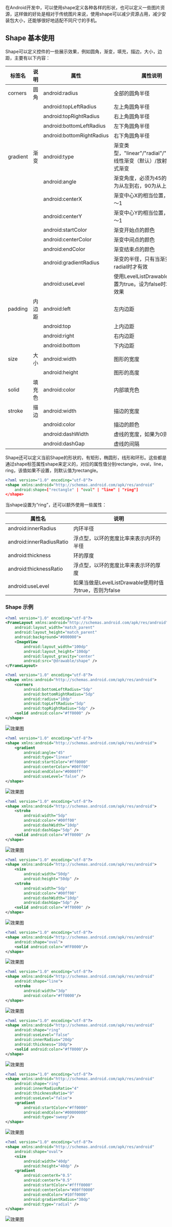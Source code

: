 在Android开发中，可以使用shape定义各种各样的形状，也可以定义一些图片资源，这样做的好处是相对于传统图片来说，使用shape可以减少资源占用，减少安装包大小，还能够很好地适配不同尺寸的手机。

## Shape 基本使用
Shape可以定义控件的一些展示效果，例如圆角，渐变，填充，描边，大小，边距，主要有以下内容：

|标签名|说明|属性|属性说明|
|----|----|----|----|
|corners|圆角|android:radius|全部的圆角半径|
|||android:topLeftRadius|左上角圆角半径|
|||android:topRightRadius|右上角圆角半径|
|||android:bottomLeftRadius|左下角圆角半径|
|||android:bottomRightRadius|右下角圆角半径|
|gradient|渐变|android:type|渐变类型，"linear"/"radial"/"sweep"，线性渐变（默认）/放射渐变/扫描式渐变
|||android:angle|渐变角度，必须为45的倍数，0为从左到右，90为从上到下|
|||android:centerX|渐变中心X的相当位置，范围为0～1|
|||android:centerY|渐变中心Y的相当位置，范围为0～1|
|||android:startColor|渐变开始点的颜色|
|||android:centerColor|渐变中间点的颜色|
|||android:endColor|渐变结束点的颜色|
|||android:gradientRadius|渐变的半径，只有当渐变类型为radial时才有效|
|||android:useLevel|使用LevelListDrawable时就要设置为true。设为false时才有渐变效果|
|padding|内边距|android:left|左内边距|
|||android:top|上内边距|
|||android:right|右内边距|
|||android:bottom|下内边距|x1
|size|大小|android:width|图形的宽度|
|||android:height|图形的高度|
|solid|填充色|android:color|内部填充色|
|stroke|描边|android:width|描边的宽度|
|||android:color|描边的颜色|
|||android:dashWidth|虚线的宽度，如果为0则为实线|
|||android:dashGap|虚线的间隔|

Shape还可以定义当前Shape的形状的，有矩形，椭圆形，线形和环形。这些都是通过shape标签属性shape来定义的，对应的属性值分别rectangle，oval，line，ring，该值如果不设置，则默认值为rectangle。
``` xml
<?xml version="1.0" encoding="utf-8"?>
<shape xmlns:android="http://schemas.android.com/apk/res/android"
    android:shape=["rectangle" | "oval" | "line" | "ring"]
</shape>
```
当shape设置为“ring”，还可以额外使用一些属性：

|属性名|说明|
|---|---|
|android:innerRadius|内环半径|
|android:innerRadiusRatio|浮点型，以环的宽度比率来表示内环的半径|
|android:thickness|环的厚度|
|android:thicknessRatio|浮点型，以环的宽度比率来表示环的厚度|
|android:useLevel|如果当做是LevelListDrawable使用时值为true，否则为false|

### Shape 示例

```xml
<?xml version="1.0" encoding="utf-8"?>
<FrameLayout xmlns:android="http://schemas.android.com/apk/res/android"
    android:layout_width="match_parent"
    android:layout_height="match_parent"
    android:background="#000000">
    <ImageView
        android:layout_width="100dp"
        android:layout_height="100dp"
        android:layout_gravity="center"
        android:src="@drawable/shape" />
</FrameLayout>

<?xml version="1.0" encoding="utf-8"?>
<shape xmlns:android="http://schemas.android.com/apk/res/android">
    <corners
        android:bottomLeftRadius="5dp"
        android:bottomRightRadius="5dp"
        android:radius="10dp"
        android:topLeftRadius="5dp"
        android:topRightRadius="5dp" />
    <solid android:color="#ff0000" />
</shape>
```
![效果图](img/shape_img1.png)
```xml
<?xml version="1.0" encoding="utf-8"?>
<shape xmlns:android="http://schemas.android.com/apk/res/android">
    <gradient
        android:angle="45"
        android:type="linear"
        android:startColor="#ff0000"
        android:centerColor="#00ff00"
        android:endColor="#0000ff"
        android:useLevel="false" />
</shape>
```
![效果图](img/shape_img2.png)
```xml
<?xml version="1.0" encoding="utf-8"?>
<shape xmlns:android="http://schemas.android.com/apk/res/android">
    <stroke
        android:width="5dp"
        android:color="#00ff00"
        android:dashWidth="10dp"
        android:dashGap="5dp" />
    <solid android:color="#ff0000" />
</shape>
```
![效果图](img/shape_img3.png)
```xml
<?xml version="1.0" encoding="utf-8"?>
<shape xmlns:android="http://schemas.android.com/apk/res/android">
    <size
        android:width="50dp"
        android:height="50dp" />
    <stroke
        android:width="5dp"
        android:color="#00ff00"
        android:dashWidth="10dp"
        android:dashGap="5dp" />
    <solid android:color="#ff0000" />
</shape>
```
![效果图](img/shape_img4.png)
```xml
<?xml version="1.0" encoding="utf-8"?>
<shape xmlns:android="http://schemas.android.com/apk/res/android"
    android:shape="oval">
    <solid android:color="#FF0000"/>
</shape>
```
![效果图](img/shape_img5.png)
```xml
<?xml version="1.0" encoding="utf-8"?>
<shape xmlns:android="http://schemas.android.com/apk/res/android"
    android:shape="line">
    <stroke
        android:width="3dp"
        android:color="#ff0000"/>
</shape>
```
![效果图](img/shape_img6.png)
```xml
<?xml version="1.0" encoding="utf-8"?>
<shape xmlns:android="http://schemas.android.com/apk/res/android"
    android:shape="ring"
    android:useLevel="false"
    android:innerRadius="20dp"
    android:thickness="10dp">
    <solid android:color="#ff0000"/>
</shape>
```
![效果图](img/shape_img7.png)
```xml
<?xml version="1.0" encoding="utf-8"?>
<shape xmlns:android="http://schemas.android.com/apk/res/android"
    android:shape="ring"
    android:innerRadiusRatio="4"
    android:thicknessRatio="9"
    android:useLevel="false">
    <gradient
        android:startColor="#ff0000"
        android:endColor="#00000000"
        android:type="sweep"/>
</shape>
```
![效果图](img/shape_img8.png)
```xml
<?xml version="1.0" encoding="utf-8"?>
<shape xmlns:android="http://schemas.android.com/apk/res/android"
    android:shape="oval">
    <size
        android:width="40dp"
        android:height="40dp" />
    <gradient
        android:centerX="0.5"
        android:centerY="0.5"
        android:startColor="#ffff0000"
        android:centerColor="#80ff0000"
        android:endColor="#10ff0000"
        android:gradientRadius="30dp"
        android:type="radial" />
</shape>
```
![效果图](img/shape_img9.png)
